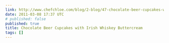 ```yaml
---
link: http://www.chefchloe.com/blog/2-blog/47-chocolate-beer-cupcakes-with-irish-whisky-buttercream.html
date: 2011-03-08 17:37 UTC
# published: false
published: true
title: Chocolate Beer Cupcakes with Irish Whiskey Buttercream
tags: []
---
```



